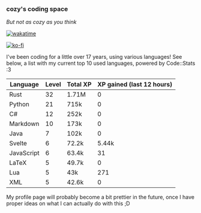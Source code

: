 ### cozy's coding space
*But not as cozy as you think*

[![wakatime](https://wakatime.com/badge/user/c0ba07bb-3421-41be-bd1a-d611e670f250.svg)](https://wakatime.com/@c0ba07bb-3421-41be-bd1a-d611e670f250)

[![ko-fi](https://ko-fi.com/img/githubbutton_sm.svg)](https://ko-fi.com/J3J75ITL4)

I've been coding for a little over 17 years, using various languages! See below, a list with my current top 10 used languages, powered by Code::Stats :3
    
| Language | Level | Total XP | XP gained (last 12 hours) |
| --- | --- | --- | --- |
| Rust | 32 | 1.71M | 0 |
| Python | 21 | 715k | 0 |
| C# | 12 | 252k | 0 |
| Markdown | 10 | 173k | 0 |
| Java | 7 | 102k | 0 |
| Svelte | 6 | 72.2k | 5.44k |
| JavaScript | 6 | 63.4k | 31 |
| LaTeX | 5 | 49.7k | 0 |
| Lua | 5 | 43k | 271 |
| XML | 5 | 42.6k | 0 |
    
My profile page will probably become a bit prettier in the future, once I have proper ideas on what I can actually do with this ;D